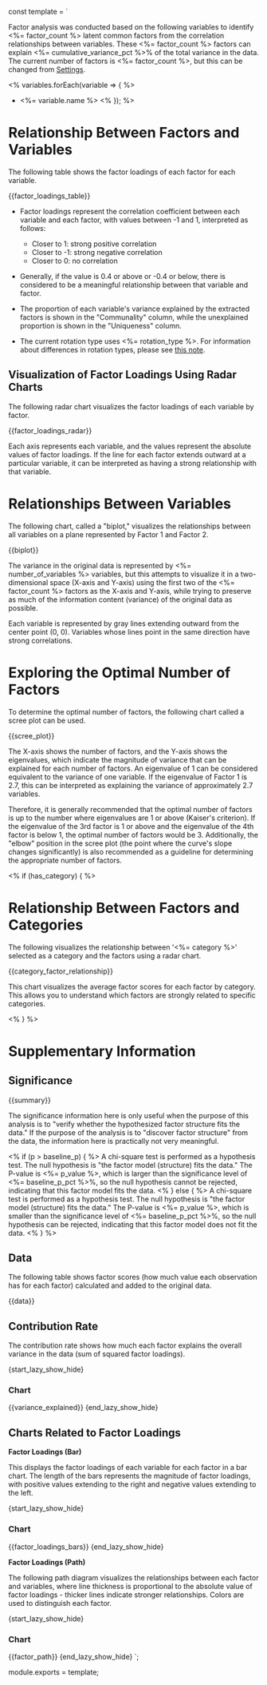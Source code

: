 const template = `

Factor analysis was conducted based on the following variables to identify <%= factor_count %> latent common factors from the correlation relationships between variables. These <%= factor_count %> factors can explain <%= cumulative_variance_pct %>% of the total variance in the data. The current number of factors is <%= factor_count %>, but this can be changed from [Settings](//analytics/settings).

<% variables.forEach(variable => { %>
  - <%= variable.name %>
<% }); %>

# Relationship Between Factors and Variables

The following table shows the factor loadings of each factor for each variable.

{{factor_loadings_table}}

* Factor loadings represent the correlation coefficient between each variable and each factor, with values between -1 and 1, interpreted as follows:
  * Closer to 1: strong positive correlation
  * Closer to -1: strong negative correlation
  * Closer to 0: no correlation

* Generally, if the value is 0.4 or above or -0.4 or below, there is considered to be a meaningful relationship between that variable and factor.
* The proportion of each variable's variance explained by the extracted factors is shown in the "Communality" column, while the unexplained proportion is shown in the "Uniqueness" column.
* The current rotation type uses <%= rotation_type %>. For information about differences in rotation types, please see [this note](https://exploratory.io/note/exploratory/ppP5JXC8).

## Visualization of Factor Loadings Using Radar Charts

The following radar chart visualizes the factor loadings of each variable by factor.

{{factor_loadings_radar}}

Each axis represents each variable, and the values represent the absolute values of factor loadings. If the line for each factor extends outward at a particular variable, it can be interpreted as having a strong relationship with that variable.

# Relationships Between Variables

The following chart, called a "biplot," visualizes the relationships between all variables on a plane represented by Factor 1 and Factor 2.

{{biplot}}

The variance in the original data is represented by <%= number_of_variables %> variables, but this attempts to visualize it in a two-dimensional space (X-axis and Y-axis) using the first two of the <%= factor_count %> factors as the X-axis and Y-axis, while trying to preserve as much of the information content (variance) of the original data as possible.

Each variable is represented by gray lines extending outward from the center point (0, 0). Variables whose lines point in the same direction have strong correlations.

# Exploring the Optimal Number of Factors

To determine the optimal number of factors, the following chart called a scree plot can be used.

{{scree_plot}}

The X-axis shows the number of factors, and the Y-axis shows the eigenvalues, which indicate the magnitude of variance that can be explained for each number of factors. An eigenvalue of 1 can be considered equivalent to the variance of one variable. If the eigenvalue of Factor 1 is 2.7, this can be interpreted as explaining the variance of approximately 2.7 variables.

Therefore, it is generally recommended that the optimal number of factors is up to the number where eigenvalues are 1 or above (Kaiser's criterion). If the eigenvalue of the 3rd factor is 1 or above and the eigenvalue of the 4th factor is below 1, the optimal number of factors would be 3. Additionally, the "elbow" position in the scree plot (the point where the curve's slope changes significantly) is also recommended as a guideline for determining the appropriate number of factors.


<% if (has_category) { %>

# Relationship Between Factors and Categories

The following visualizes the relationship between '<%= category %>' selected as a category and the factors using a radar chart.

{{category_factor_relationship}}

This chart visualizes the average factor scores for each factor by category. This allows you to understand which factors are strongly related to specific categories.

<% } %>

# Supplementary Information

## Significance

{{summary}}

The significance information here is only useful when the purpose of this analysis is to "verify whether the hypothesized factor structure fits the data." If the purpose of the analysis is to "discover factor structure" from the data, the information here is practically not very meaningful.

<% if (p > baseline_p) { %>
A chi-square test is performed as a hypothesis test. The null hypothesis is "the factor model (structure) fits the data." The P-value is <%= p_value %>, which is larger than the significance level of <%= baseline_p_pct %>%, so the null hypothesis cannot be rejected, indicating that this factor model fits the data.
<% } else { %>
A chi-square test is performed as a hypothesis test. The null hypothesis is "the factor model (structure) fits the data." The P-value is <%= p_value %>, which is smaller than the significance level of <%= baseline_p_pct %>%, so the null hypothesis can be rejected, indicating that this factor model does not fit the data.
<% } %>

## Data

The following table shows factor scores (how much value each observation has for each factor) calculated and added to the original data.

{{data}}

## Contribution Rate

The contribution rate shows how much each factor explains the overall variance in the data (sum of squared factor loadings).

{start_lazy_show_hide}
### Chart
{{variance_explained}}
{end_lazy_show_hide}


## Charts Related to Factor Loadings

**Factor Loadings (Bar)**

This displays the factor loadings of each variable for each factor in a bar chart. The length of the bars represents the magnitude of factor loadings, with positive values extending to the right and negative values extending to the left.

{start_lazy_show_hide}
### Chart
{{factor_loadings_bars}}
{end_lazy_show_hide}

**Factor Loadings (Path)**

The following path diagram visualizes the relationships between each factor and variables, where line thickness is proportional to the absolute value of factor loadings - thicker lines indicate stronger relationships. Colors are used to distinguish each factor.

{start_lazy_show_hide}
### Chart
{{factor_path}}
{end_lazy_show_hide}
`;

module.exports = template; 